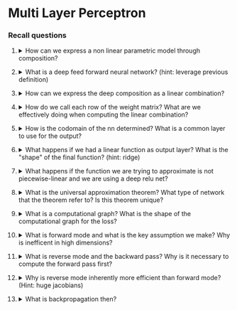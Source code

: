 # Multi Layer Perceptron

### Recall questions


1. <details markdown=1><summary markdown="span"> How can we express a non linear parametric model through composition? </summary>
    
    \
    ![](./static/DEEP/mlp1.png)
    
</details>

2. <details markdown=1><summary markdown="span"> What is a deep feed forward neural network? (hint: leverage previous definition) </summary>
    
    \
    ![](./static/DEEP/mlp2.png) \
    Note that ==$f$ is linear, $\sigma$ is not==!
    
</details>

3. <details markdown=1><summary markdown="span"> How can we express the deep composition as a linear combination? </summary>
    
    \
    We can express it as the product of $W \to (W \ b), \ x \to (x \ 1)$. The weight of layer $\mathcal{l}$ are encoded in the matrix $W_{\mathcal{l}}$

</details>

4. <details markdown=1><summary markdown="span"> How do we call each row of the weight matrix? What are we effectively doing when computing the linear combination? </summary>
    
    \
    Each ==row of a weight matrix is called a neuron or hidden unit. Each layer is a vector to vector function,  $R^p \to R^q$==. \
    Furthermore, ==each layer has $q$ units acting in parallel==, and ==each unit acts as a scalar function $R^p \to R$==.
    
</details>

5. <details markdown=1><summary markdown="span"> How is the codomain of the nn determined? What is a common layer to use for the output? </summary>
    
    \
    The ==output layer determines the co-domain of the network==. In general, ==a linear layer== is a common choice for the output.
    
</details>

6. <details markdown=1><summary markdown="span"> What happens if we had a linear function as output layer? What is the "shape" of the final function? (hint: ridge) </summary>
    
    \
    The $y$ is expressed as a ==combination of ridge function==. This means that the final function will be ==piece-wise linear==. \
    ![](./static/DEEP/mlp3.png)
    
</details>

7. <details markdown=1><summary markdown="span"> What happens if the function we are trying to approximate is not piecewise-linear and we are using a deep relu net? </summary>
    
    \
    We ==cannot approximate it==.
    
</details>

8. <details markdown=1><summary markdown="span"> What is the universal approximation theorem? What type of network that the theorem refer to? Is this theorem unique? </summary>
    
    \
    ![](./static/DEEP/mlp4.png) \
    Note that ==$\sigma$ must be sigmoidal and that the network in question has just 1 layer==. Furthermore, ==for large enough $q$, we can make the tranining error arbitrarily small== (i.e. get better approx).

    
</details>

9. <details markdown=1><summary markdown="span"> What is a computational graph? What is the shape of the computational graph for the loss? </summary>
    
    \ 
    It's a ==directed acyclic graph that represents the computation of $f(x)$ with intermediate variables==. \
    ![](./static/DEEP/mlp5.png) \
    Shape: Input #params, Output: scalar
    
</details>

10. <details markdown=1><summary markdown="span"> What is forward mode and what is the key assumption we make? Why is inefficent in high dimensions? </summary>
    
    \
    Ideally, we want a ==lookup table to quickly compute the derivatives==. However, ==in high dimensions, the cost of computing $\nabla f(x) = p \times$ cost of computing $f(x)$==, since we have to compute partial derivatives w.r.t. to each input dimension.\
    In other words, we are simply applying the chain rule in a straightforward manner.
    
</details>

11. <details markdown=1><summary markdown="span"> What is reverse mode and the backward pass? Why is it necessary to compute the forward pass first? </summary>
    
    \
    ![](./static/DEEP/mlp6.png)
    
</details>

12. <details markdown=1><summary markdown="span"> Why is reverse mode inherently more efficient than forward mode? (Hint: huge jacobians) </summary>
    
    \
    ![](./static/DEEP/mlp7.png)
    
</details>

13. <details markdown=1><summary markdown="span"> What is backpropagation then? </summary>
    
    \
    We call backpropagation ==the reverse mode automatic differentiation applied to deep neural nets==. It is as fast as evaluating the original function! Always remember: backpropagation is ==a computational technique==.
    
</details>